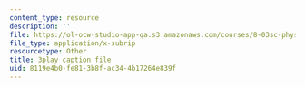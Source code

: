 ```yaml
---
content_type: resource
description: ''
file: https://ol-ocw-studio-app-qa.s3.amazonaws.com/courses/8-03sc-physics-iii-vibrations-and-waves-fall-2016/8119e4b0fe813b8fac344b17264e839f_mqhO9GT8hD4.srt
file_type: application/x-subrip
resourcetype: Other
title: 3play caption file
uid: 8119e4b0-fe81-3b8f-ac34-4b17264e839f
---
```

